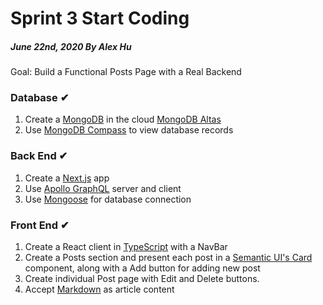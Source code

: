 # Sprint 3 Start Coding
##### June 22nd, 2020 By Alex Hu

Goal: Build a Functional Posts Page with a Real Backend

### Database ✔

1. Create a [MongoDB](https://www.mongodb.com/) in the cloud [MongoDB Altas](https://www.mongodb.com/cloud/atlas)
2. Use [MongoDB Compass](https://www.mongodb.com/products/compass) to view database records

### Back End ✔

1. Create a [Next.js](https://nextjs.org/) app
2. Use [Apollo GraphQL](https://www.apollographql.com/) server and client
3. Use [Mongoose](https://mongoosejs.com/) for database connection

### Front End ✔

1. Create a React client in [TypeScript](https://www.typescriptlang.org/) with a NavBar
2. Create a Posts section and present each post in a [Semantic UI's Card](https://react.semantic-ui.com/views/card/) component,
along with a Add button for adding new post
3. Create individual Post page with Edit and Delete buttons.
4. Accept [Markdown](https://www.markdownguide.org/) as article content
